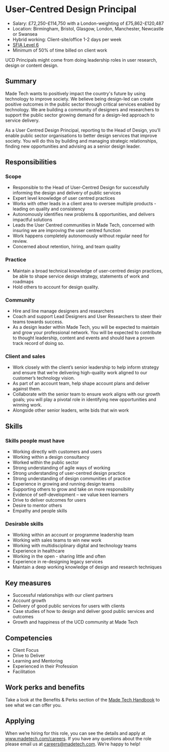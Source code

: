 # User-Centred Design Principal

- Salary: £72,250-£114,750 with a London-weighting of £75,862-£120,487
- Location: Birmingham, Bristol, Glasgow, London, Manchester, Newcastle or Swansea
- Hybrid working: Client-site/office 1-2 days per week
- [SFIA Level 6](https://sfia-online.org/en/sfia-8/responsibilities/level-6)
- Minimum of 50% of time billed on client work

UCD Principals might come from doing leadership roles in user research, design or content design. 

## Summary

Made Tech wants to positively impact the country's future by using technology to improve society. We believe being design-led can create positive outcomes in the public sector through critical services enabled by technology. We are building a community of designers and researchers to support the public sector growing demand for a design-led approach to service delivery. 

As a User Centred Design Principal, reporting to the Head of Design, you’ll enable public sector organisations to better design services that improve society. You will do this by building and managing strategic relationships, finding new opportunities and advising as a senior design leader.

## Responsibilities 

### Scope

- Responsible to the Head of User-Centred Design for successfully informing the design and delivery of public services
- Expert level knowledge of user centred practices
- Works with other leads in a client area to oversee multiple products - leading on quality and consistency
- Autonomously identifies new problems & opportunities, and delivers impactful solutions
- Leads the User Centred communities in Made Tech, concerned with insuring we are improving the user centred function
- Work happens completely autonomously without regular need for review.
- Concerned about retention, hiring, and team quality

### Practice

- Maintain a broad technical knowledge of user-centred design practices, be able to shape service design strategy, statements of work and roadmaps
- Hold others to account for design quality.

### **Community**

- Hire and line manage designers and researchers
- Coach and support Lead Designers and User Researchers to steer their teams towards success.
- As a design leader within Made Tech, you will be expected to maintain and grow your professional network. You will be expected to contribute to thought leadership, content and events and should have a proven track record of doing so.

### Client and sales

- Work closely with the client’s senior leadership to help inform strategy and ensure that we’re delivering high-quality work aligned to our customer’s technology vision.
- As part of an account team, help shape account plans and deliver against them.
- Collaborate with the senior team to ensure work aligns with our growth goals; you will play a pivotal role in identifying new opportunities and winning work. 
- Alongside other senior leaders, write bids that win work

## Skills

### Skills people must have

- Working directly with customers and users
- Working within a design consultancy
- Worked within the public sector
- Strong understanding of agile ways of working
- Strong understanding of user-centred design practice
- Strong understanding of design communities of practice
- Experience in growing and running design teams
- Supporting others to grow and take on more responsibility
- Evidence of self-development – we value keen learners
- Drive to deliver outcomes for users
- Desire to mentor others
- Empathy and people skills

### Desirable skills

- Working within an account or programme leadership team
- Working with sales teams to win new work
- Working with multidisciplinary digital and technology teams
- Experience in healthcare
- Working in the open - sharing little and often
- Experience in re-designing legacy services
- Maintain a deep working knowledge of design and research techniques

## Key measures

- Successful relationships with our client partners
- Account growth
- Delivery of good public services for users with clients
- Case studies of how to design and deliver good public services and outcomes
- Growth and happiness of the UCD community at Made Tech

## Competencies 

- Client Focus
- Drive to Deliver
- Learning and Mentoring
- Experienced in their Profession
- Facilitation

## Work perks and benefits

Take a look at the Benefits & Perks section of the [Made Tech Handbook](https://github.com/madetech) to see what we can offer you. 

##  Applying
When we’re hiring for this role, you can see the details and apply at www.madetech.com/careers. If you have any questions about the role please email us at careers@madetech.com. We’re happy to help!

